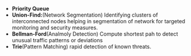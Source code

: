 - <b>Priority Queue</b>
- <b>Union-Find:</b>(Network Segmentation) Identifying clusters of interconnected nodes helping in segmentation of network for targeted monitoring and security measures.
- <b>Bellman-Ford</b>(Analmoly Detection) Compute shortest pah to detect unusual traffic patterns or deviations
- <b>Trie</b>(Pattern Matching) rapid detection of known threats.
